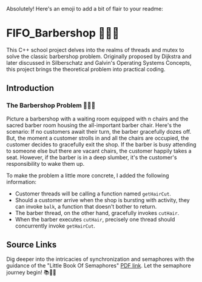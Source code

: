 Absolutely! Here's an emoji to add a bit of flair to your readme:

# FIFO_Barbershop 💈🧑‍🦰

This C++ school project delves into the realms of threads and mutex to solve the classic barbershop problem. Originally proposed by Dijkstra and later discussed in Silberschatz and Galvin's Operating Systems Concepts, this project brings the theoretical problem into practical coding.

## Introduction

### The Barbershop Problem 💇‍♂️💺

Picture a barbershop with a waiting room equipped with n chairs and the sacred barber room housing the all-important barber chair. Here's the scenario: If no customers await their turn, the barber gracefully dozes off. But, the moment a customer strolls in and all the chairs are occupied, the customer decides to gracefully exit the shop. If the barber is busy attending to someone else but there are vacant chairs, the customer happily takes a seat. However, if the barber is in a deep slumber, it's the customer's responsibility to wake them up.

To make the problem a little more concrete, I added the following information:

- Customer threads will be calling a function named `getHairCut`.
- Should a customer arrive when the shop is bursting with activity, they can invoke `balk`, a function that doesn't bother to return.
- The barber thread, on the other hand, gracefully invokes `cutHair`.
- When the barber executes `cutHair`, precisely one thread should concurrently invoke `getHairCut`.
  
## Source Links

Dig deeper into the intricacies of synchronization and semaphores with the guidance of the "Little Book Of Semaphores" [PDF link](https://greenteapress.com/semaphores/LittleBookOfSemaphores.pdf). Let the semaphore journey begin! 📚🤿✨
